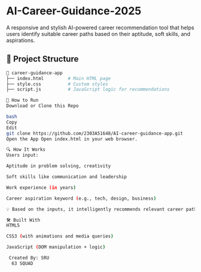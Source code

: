 # AI-Career-Guidance-2025

A responsive and stylish AI-powered career recommendation tool that helps users identify suitable career paths based on their aptitude, soft skills, and aspirations.
## 📂 Project Structure

```bash
📁 career-guidance-app
├── index.html         # Main HTML page
├── style.css          # Custom styles 
├── script.js          # JavaScript logic for recommendations

🚀 How to Run
Download or Clone this Repo

bash
Copy
Edit
git clone https://github.com/2303A51648/AI-career-guidance-app.git
Open the App Open index.html in your web browser.

🔍 How It Works
Users input:

Aptitude in problem solving, creativity

Soft skills like communication and leadership

Work experience (in years)

Career aspiration keyword (e.g., tech, design, business)

💡 Based on the inputs, it intelligently recommends relevant career paths using condition-based logic in JavaScript.

🛠 Built With
HTML5

CSS3 (with animations and media queries)

JavaScript (DOM manipulation + logic)

 Created By: SRU
  63 SQUAD
